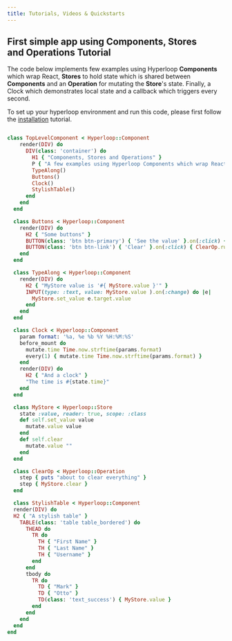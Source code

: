 ```yaml
---
title: Tutorials, Videos & Quickstarts
---
```


## <i class="flaticon-professor-teaching"></i><span class="bigfirstletter">F</span>irst simple app using Components, Stores <br>and Operations Tutorial

The code below implements few examples using Hyperloop **Components** which wrap React, **Stores** to hold state which is shared between **Components** and an **Operation** for mutating the **Store**'s state. Finally, a Clock which demonstrates local state and a callback which triggers every second.

To set up your hyperloop environment and run this code, please first follow the [installation](/installation) tutorial.

```ruby

class TopLevelComponent < Hyperloop::Component
    render(DIV) do
      DIV(class: 'container') do
        H1 { "Components, Stores and Operations" }
        P { "A few examples using Hyperloop Components which wrap React, Stores to hold state which is shared between Components and an Operation for mutating the Store's state. Finally, a Clock which demonstrates local state and a callback which triggers every second." }
        TypeAlong()
        Buttons()
        Clock()
        StylishTable()
      end
    end
  end

  class Buttons < Hyperloop::Component
    render(DIV) do
      H2 { "Some buttons" }
      BUTTON(class: 'btn btn-primary') { 'See the value' }.on(:click) { alert "MyStore value is '#{ MyStore.value }'" }
      BUTTON(class: 'btn btn-link') { 'Clear' }.on(:click) { ClearOp.run }
    end
  end

  class TypeAlong < Hyperloop::Component
    render(DIV) do
      H2 { "MyStore value is '#{ MyStore.value }'" }
      INPUT(type: :text, value: MyStore.value ).on(:change) do |e|
        MyStore.set_value e.target.value
      end
    end
  end

  class Clock < Hyperloop::Component
    param format: '%a, %e %b %Y %H:%M:%S'
    before_mount do
      mutate.time Time.now.strftime(params.format)
      every(1) { mutate.time Time.now.strftime(params.format) }
    end
    render(DIV) do
      H2 { "And a clock" }
      "The time is #{state.time}"
    end
  end

  class MyStore < Hyperloop::Store
    state :value, reader: true, scope: :class
    def self.set_value value
      mutate.value value
    end
    def self.clear
      mutate.value ""
    end
  end

  class ClearOp < Hyperloop::Operation
    step { puts "about to clear everything" }
    step { MyStore.clear }
  end

  class StylishTable < Hyperloop::Component
  render(DIV) do
  H2 { "A stylish table" }
    TABLE(class: 'table table_bordered') do
      THEAD do
        TR do
          TH { "First Name" }
          TH { "Last Name" }
          TH { "Username" }
        end
      end
      tbody do
        TR do
          TD { "Mark" }
          TD { "Otto" }
          TD(class: 'text_success') { MyStore.value }
        end
      end
    end
  end
end

```